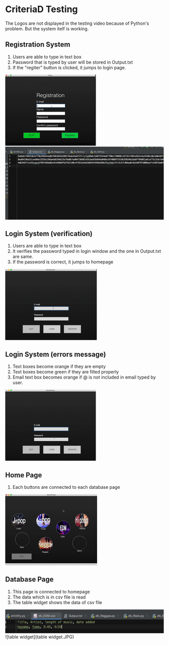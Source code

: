 # CriteriaD Testing #
The Logos are not displayed in the testing video because of Python's problem.
But the system itelf is working.

## Registration System ##
1. Users are able to type in text box
1. Password that is typed by user will be stored in Output.txt
1. If the "regiter" button is clicked, it jumps to login page.

![regitrationtest](Registration.gif)
![regiteroutput](Registration_output.JPG)

## Login System (verification) ##
1. Users are able to type in text box
1. It verifies the password typed in login window and the one in Output.txt are same.
1. If the password is correct, it jumps to homepage

![logintest](login.gif)

## Login System (errors message) ##
1. Text boxes become orange if they are empty
1. Text boxes become green if they are filled properly
1. Email text box becomes orange if @ is not included in email typed by user.

![loginerror](loginver.gif)

## Home Page ##
1. Each buttons are connected to each database page

![homepage](homepage.gif)

## Database Page ##
1. This page is connected to homepage
1. The data which is in csv file is read
1. The table widget shows the data of csv file

![csvdata](csvdata.JPG)
![table widget](table widget.JPG)

